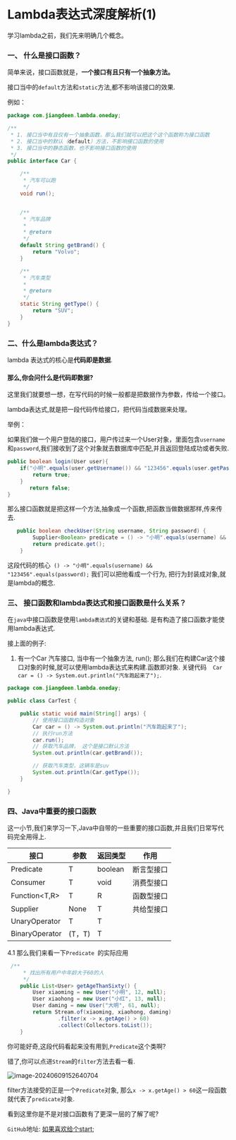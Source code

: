 # Lambda表达式深度解析(1)

学习lambda之前，我们先来明确几个概念。

### 一、 什么是接口函数？

简单来说，接口函数就是，**一个接口有且只有一个抽象方法。**

接口当中的`default`方法和`static`方法,都不影响该接口的效果.

例如：

```java
package com.jiangdeen.lambda.oneday;

/**
 * 1. 接口当中有且仅有一个抽象函数，那么我们就可以把这个这个函数称为接口函数
 * 2. 接口当中的默认（default）方法，不影响接口函数的使用
 * 3. 接口当中的静态函数，也不影响接口函数的使用
 */
public interface Car {

    /**
     * 汽车可以跑
     */
    void run();


    /**
     * 汽车品牌
     *
     * @return
     */
    default String getBrand() {
        return "Volvo";
    }

    /**
     * 汽车类型
     *
     * @return
     */
    static String getType() {
        return "SUV";
    }
}

```



### 二、什么是lambda表达式？

lambda 表达式的核心是**代码即是数据**.

#### 那么,你会问什么是代码即数据?

这里我们就要想一想，在写代码的时候一般都是把数据作为参数，传给一个接口。

lambda表达式,就是把一段代码传给接口，把代码当成数据来处理。

举例：

如果我们做一个用户登陆的接口，用户传过来一个User对象，里面包含`username`和`password`,我们接收到了这个对象就去数据库中匹配,并且返回登陆成功或者失败.

```java
public boolean login(User user){
    if("小明".equals(user.getUsername()) && "123456".equals(user.getPassword()){
        return true;
    }
       return false;    
}
```

那么接口函数就是把这样一个方法,抽象成一个函数,把函数当做数据那样,传来传去.

```java
   public boolean checkUser(String username, String password) {
        Supplier<Boolean> predicate = () -> "小明".equals(username) && "123456".equals(password);
        return predicate.get();
    }
```

这段代码的核心` () -> "小明".equals(username) && "123456".equals(password);` 我们可以把他看成一个行为, 把行为封装成对象,就是lambda的概念.



### 三、 接口函数和lambda表达式和接口函数是什么关系？

在`java`中接口函数是使用`lambda表达式`的关键和基础.  是有构造了接口函数才能使用lambda表达式.

接上面的例子: 

1. 有一个Car 汽车接口, 当中有一个抽象方法, run();  那么我们在构建Car这个接口对象的时候,就可以使用lambda表达式来构建.函数即对象. 关键代码`  Car car = () -> System.out.println("汽车跑起来了");`.

```java
package com.jiangdeen.lambda.oneday;

public class CarTest {

    public static void main(String[] args) {
        // 使用接口函数构造对象
        Car car = () -> System.out.println("汽车跑起来了");
        // 执行run方法
        car.run();
        // 获取汽车品牌， 这个是接口默认方法
        System.out.println(car.getBrand());

        // 获取汽车类型，这辆车是suv
        System.out.println(Car.getType());
    }

}

```



### 四、Java中重要的接口函数

这一小节,我们来学习一下,Java中自带的一些重要的接口函数,并且我们日常写代码完全用得上.

| 接口              | 参数   | 返回类型 | 作用       |
| ----------------- | ------ | -------- | ---------- |
| Predicate<T>      | T      | boolean  | 断言型接口 |
| Consumer<T>       | T      | void     | 消费型接口 |
| Function<T,R>     | T      | R        | 函数型接口 |
| Supplier<T>       | None   | T        | 共给型接口 |
| UnaryOperator<T>  | T      | T        |            |
| BinaryOperator<T> | (T，T) | T        |            |



4.1 那么我们来看一下`Predicate `的实际应用

```java
 /**
     * 找出所有用户中年龄大于60的人
     */
    public List<User> getAgeThanSixty() {
        User xiaoming = new User("小明", 12, null);
        User xiaohong = new User("小红", 13, null);
        User daming = new User("大明", 61, null);
        return Stream.of(xiaoming, xiaohong, daming)
                .filter(x -> x.getAge() > 60)
                .collect(Collectors.toList());
    }
```

你可能好奇,这段代码看起来没有用到,`Predicate`这个类啊?

错了,你可以点进`Stream`的`filter`方法去看一看.

![image-20240609152640704](https://cdn.jsdelivr.net/gh/jiangdeen/images@main/202406091526754.png)

filter方法接受的正是一个`Predicate`对象, 那么`x -> x.getAge() > 60`这一段函数就代表了`predicate`对象.

看到这里你是不是对接口函数有了更深一层的了解了呢? 



`GitHub`地址:  [如果喜欢给个start;](https://github.com/jiangdeen/java8-lambda)

